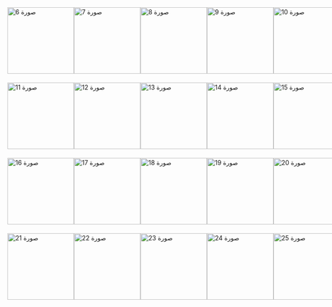 <div style="display: flex; justify-content: space-between; margin-bottom: 20px;">
  <img src="https://github.com/user-attachments/assets/20fd6110-bede-4874-93db-e8bd81afd8f7" alt="صورة 6" width="150">
  <img src="https://github.com/user-attachments/assets/af88dea8-1e44-485b-8905-d6ed76fdca56" alt="صورة 7" width="150">
  <img src="https://github.com/user-attachments/assets/b5ea3fab-2a43-406d-aa21-78bda3e89508" alt="صورة 8" width="150">
  <img src="https://github.com/user-attachments/assets/66cd3b38-98cf-4ddb-ad8a-4fe735fcdaff" alt="صورة 9" width="150">
  <img src="https://github.com/user-attachments/assets/d509633d-601d-47f7-8148-6fbdf27459e0" alt="صورة 10" width="150">
</div>

<div style="display: flex; justify-content: space-between; margin-bottom: 20px;">
  <img src="https://github.com/user-attachments/assets/71902730-3053-415c-9111-04294b410ad7" alt="صورة 11" width="150">
  <img src="https://github.com/user-attachments/assets/72a37feb-34aa-482f-8add-fb056f607093" alt="صورة 12" width="150">
  <img src="https://github.com/user-attachments/assets/24400999-dc0c-45c9-9a99-afdf7dcf52e3" alt="صورة 13" width="150">
  <img src="https://github.com/user-attachments/assets/53b63787-ce4d-46ac-b390-aa50e234a18c" alt="صورة 14" width="150">
  <img src="https://github.com/user-attachments/assets/0565f99c-bfb7-4a4d-b4e3-c61bc7cc18be" alt="صورة 15" width="150">
</div>

<div style="display: flex; justify-content: space-between; margin-bottom: 20px;">
  <img src="https://github.com/user-attachments/assets/509a5278-f228-495f-8c6f-dcef1e9f2e57" alt="صورة 16" width="150">
  <img src="https://github.com/user-attachments/assets/9680fffa-59e1-4125-b1fb-ad812560bc09" alt="صورة 17" width="150">
  <img src="https://github.com/user-attachments/assets/7e843393-5db0-4fab-893f-facb0bed53e9" alt="صورة 18" width="150">
  <img src="https://github.com/user-attachments/assets/c3deafc9-37d9-4a91-9943-c83236ac82ea" alt="صورة 19" width="150">
  <img src="https://github.com/user-attachments/assets/88f09105-5260-491f-96d8-473f170a1f92" alt="صورة 20" width="150">
</div>

<div style="display: flex; justify-content: space-between; margin-bottom: 20px;">
  <img src="https://github.com/user-attachments/assets/0454776b-0f6b-4425-bc93-a12bd797bf04" alt="صورة 21" width="150">
  <img src="https://github.com/user-attachments/assets/d1751638-d471-4c92-b677-adc20eb467a8" alt="صورة 22" width="150">
  <img src="https://github.com/user-attachments/assets/1ab8a917-5ab6-477a-97ff-ee2b5be8d13a" alt="صورة 23" width="150">
  <img src="https://github.com/user-attachments/assets/457cffdb-4301-4f3e-9b5f-293e7b5fbad7" alt="صورة 24" width="150">
  <img src="https://github.com/user-attachments/assets/07c190f2-fdd9-4b68-b65f-bbadb8b4007a" alt="صورة 25" width="150">
</div>





